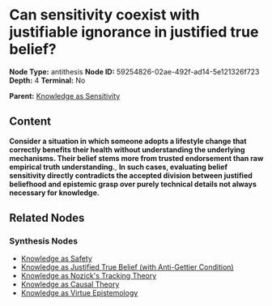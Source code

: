 # Can sensitivity coexist with justifiable ignorance in justified true belief?

**Node Type:** antithesis
**Node ID:** 59254826-02ae-492f-ad14-5e121326f723
**Depth:** 4
**Terminal:** No

**Parent:** [Knowledge as Sensitivity](knowledge-as-sensitivity-synthesis-67e0f42c-f871-47b0-ba48-537da4d0de79.md)

## Content

**Consider a situation in which someone adopts a lifestyle change that correctly benefits their health without understanding the underlying mechanisms. Their belief stems more from trusted endorsement than raw empirical truth understanding.**, **In such cases, evaluating belief sensitivity directly contradicts the accepted division between justified beliefhood and epistemic grasp over purely technical details not always necessary for knowledge.**

## Related Nodes

### Synthesis Nodes

- [Knowledge as Safety](knowledge-as-safety-synthesis-40c429bc-e857-4fc9-bf17-ab093a1ac796.md)
- [Knowledge as Justified True Belief (with Anti-Gettier Condition)](knowledge-as-justified-true-belief-with-anti-gettier-condition-synthesis-ce5909b4-a2f8-41f0-9efe-4cb431889298.md)
- [Knowledge as Nozick's Tracking Theory](knowledge-as-nozicks-tracking-theory-synthesis-be20cb48-0fab-4be7-9db4-9d5955b10e2f.md)
- [Knowledge as Causal Theory](knowledge-as-causal-theory-synthesis-2bca9a2c-098e-4047-a1ae-ef1706e87fe4.md)
- [Knowledge as Virtue Epistemology](knowledge-as-virtue-epistemology-synthesis-5743186c-a5f9-427a-b505-ec3411d7c5a6.md)
